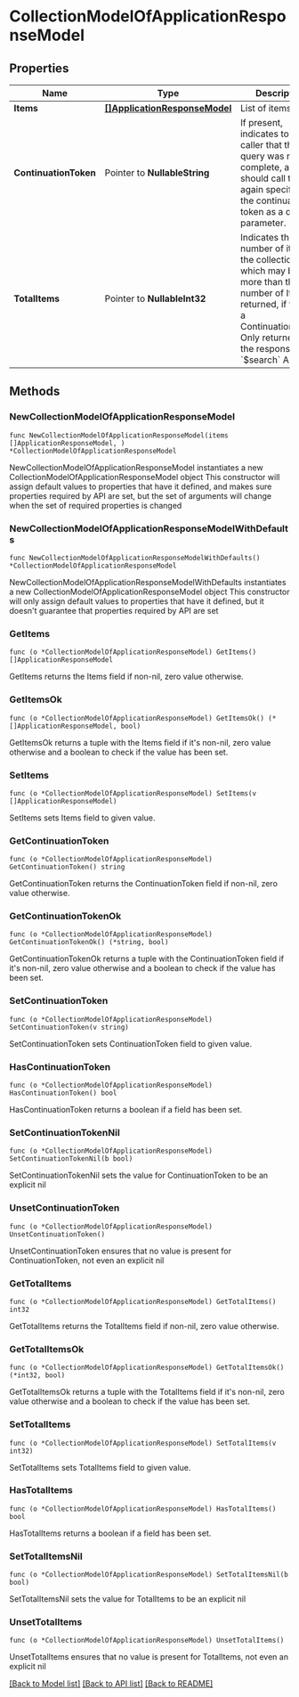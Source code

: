 # CollectionModelOfApplicationResponseModel

## Properties

Name | Type | Description | Notes
------------ | ------------- | ------------- | -------------
**Items** | [**[]ApplicationResponseModel**](ApplicationResponseModel.md) | List of items. | 
**ContinuationToken** | Pointer to **NullableString** | If present, indicates to the caller that the query was not complete, and they should call the API again specifying the continuation token as a query parameter. | [optional] 
**TotalItems** | Pointer to **NullableInt32** | Indicates the total number of items in the collection, which may be more than the number of Items returned, if there is a ContinuationToken.  Only returned in the response to &#x60;$search&#x60; APIs. | [optional] 

## Methods

### NewCollectionModelOfApplicationResponseModel

`func NewCollectionModelOfApplicationResponseModel(items []ApplicationResponseModel, ) *CollectionModelOfApplicationResponseModel`

NewCollectionModelOfApplicationResponseModel instantiates a new CollectionModelOfApplicationResponseModel object
This constructor will assign default values to properties that have it defined,
and makes sure properties required by API are set, but the set of arguments
will change when the set of required properties is changed

### NewCollectionModelOfApplicationResponseModelWithDefaults

`func NewCollectionModelOfApplicationResponseModelWithDefaults() *CollectionModelOfApplicationResponseModel`

NewCollectionModelOfApplicationResponseModelWithDefaults instantiates a new CollectionModelOfApplicationResponseModel object
This constructor will only assign default values to properties that have it defined,
but it doesn't guarantee that properties required by API are set

### GetItems

`func (o *CollectionModelOfApplicationResponseModel) GetItems() []ApplicationResponseModel`

GetItems returns the Items field if non-nil, zero value otherwise.

### GetItemsOk

`func (o *CollectionModelOfApplicationResponseModel) GetItemsOk() (*[]ApplicationResponseModel, bool)`

GetItemsOk returns a tuple with the Items field if it's non-nil, zero value otherwise
and a boolean to check if the value has been set.

### SetItems

`func (o *CollectionModelOfApplicationResponseModel) SetItems(v []ApplicationResponseModel)`

SetItems sets Items field to given value.


### GetContinuationToken

`func (o *CollectionModelOfApplicationResponseModel) GetContinuationToken() string`

GetContinuationToken returns the ContinuationToken field if non-nil, zero value otherwise.

### GetContinuationTokenOk

`func (o *CollectionModelOfApplicationResponseModel) GetContinuationTokenOk() (*string, bool)`

GetContinuationTokenOk returns a tuple with the ContinuationToken field if it's non-nil, zero value otherwise
and a boolean to check if the value has been set.

### SetContinuationToken

`func (o *CollectionModelOfApplicationResponseModel) SetContinuationToken(v string)`

SetContinuationToken sets ContinuationToken field to given value.

### HasContinuationToken

`func (o *CollectionModelOfApplicationResponseModel) HasContinuationToken() bool`

HasContinuationToken returns a boolean if a field has been set.

### SetContinuationTokenNil

`func (o *CollectionModelOfApplicationResponseModel) SetContinuationTokenNil(b bool)`

 SetContinuationTokenNil sets the value for ContinuationToken to be an explicit nil

### UnsetContinuationToken
`func (o *CollectionModelOfApplicationResponseModel) UnsetContinuationToken()`

UnsetContinuationToken ensures that no value is present for ContinuationToken, not even an explicit nil
### GetTotalItems

`func (o *CollectionModelOfApplicationResponseModel) GetTotalItems() int32`

GetTotalItems returns the TotalItems field if non-nil, zero value otherwise.

### GetTotalItemsOk

`func (o *CollectionModelOfApplicationResponseModel) GetTotalItemsOk() (*int32, bool)`

GetTotalItemsOk returns a tuple with the TotalItems field if it's non-nil, zero value otherwise
and a boolean to check if the value has been set.

### SetTotalItems

`func (o *CollectionModelOfApplicationResponseModel) SetTotalItems(v int32)`

SetTotalItems sets TotalItems field to given value.

### HasTotalItems

`func (o *CollectionModelOfApplicationResponseModel) HasTotalItems() bool`

HasTotalItems returns a boolean if a field has been set.

### SetTotalItemsNil

`func (o *CollectionModelOfApplicationResponseModel) SetTotalItemsNil(b bool)`

 SetTotalItemsNil sets the value for TotalItems to be an explicit nil

### UnsetTotalItems
`func (o *CollectionModelOfApplicationResponseModel) UnsetTotalItems()`

UnsetTotalItems ensures that no value is present for TotalItems, not even an explicit nil

[[Back to Model list]](../README.md#documentation-for-models) [[Back to API list]](../README.md#documentation-for-api-endpoints) [[Back to README]](../README.md)



